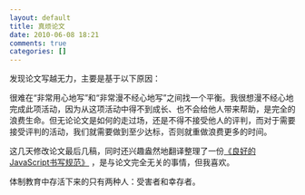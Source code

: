 ```yaml
---
layout: default
title: 真烦论文
date: 2010-06-08 18:21
comments: true
categories: []
---
```

发现论文写越无力，主要是基于以下原因：

很难在“非常用心地写”和“非常漫不经心地写”之间找一个平衡。我很想漫不经心地完成此项活动，因为从这项活动中得不到成长、也不会给他人带来帮助，是完全的浪费生命。但无论论文是如何的走过场，还是不得不接受他人的评判，而对于需要接受评判的活动，我们就需要做到至少达标，否则就重做浪费更多的时间。

这几天修改论文最后几稿，同时还兴趣盎然地翻译整理了一份<a href="http://yuguo.us/demo/js-best-practices/">《良好的JavaScript书写规范》</a> ，是与论文完全无关的事情，但我喜欢。

体制教育中存活下来的只有两种人：受害者和幸存者。
